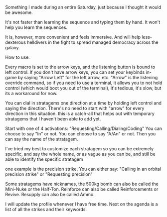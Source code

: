 Something I made during an entire Saturday, just because I thought it would be awesome.

It's not faster than learning the sequence and typing them by hand.
It won't help you learn the sequences.

It is, however, more convenient and feels immersive.
And will help less-dexterous helldivers in the fight to spread managed democracy across the galaxy.

How to use:

Every macro is set to the arrow keys, and the listening button is bound to left control.
If you don't have arrow keys, you can set your keybinds in-game by saying "Arrow Left" for the left arrow, etc.
"Arrow" is the listening override command, so if you need to use a terminal, it allows you to not hold control (which would boot you out of the terminal), it's tedious, it's slow, but its a workaround for now.

You can dial in stratagems one direction at a time by holding left control and saying the direction. There's no need to start with "arrow" for every direction in this situation. this is a catch-all that helps out with temporary stratagems that I haven't been able to add yet.

Start with one of 4 activations:
"Requesting/Calling/Dialing/Coding"
You can choose to say "In" or not.
You can choose to say "A/An" or not.
Then you can say the name of the stratagem.

I've tried my best to customize each stratagem so you can be extremely specific, and say the whole name, or as vague as you can be, and still be able to identify the specific stratagem

one example is the precision strike. You can either say:
"Calling in an orbital precision strike"
or "Requesting precision"

Some stratagems have nicknames, the 500kg bomb can also be called the Mini-Nuke or the Half-Ton.
Reinforce can also be called Reinforcements or Revive.
Resupply can also be called Ammo.

I will update the profile whenever I have free time.
Next on the agenda is a list of all the strikes and their keywords.

